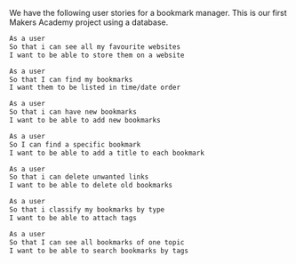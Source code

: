 We have the following user stories for a bookmark manager. This is our first Makers
Academy project using a database.

```sh
As a user
So that i can see all my favourite websites
I want to be able to store them on a website

As a user
So that I can find my bookmarks
I want them to be listed in time/date order

As a user
So that i can have new bookmarks
I want to be able to add new bookmarks

As a user
So I can find a specific bookmark
I want to be able to add a title to each bookmark

As a user
So that i can delete unwanted links
I want to be able to delete old bookmarks

As a user
So that i classify my bookmarks by type
I want to be able to attach tags

As a user
So that I can see all bookmarks of one topic
I want to be able to search bookmarks by tags
```

